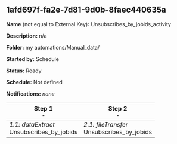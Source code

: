 ## 1afd697f-fa2e-7d81-9d0b-8faec440635a

**Name** (not equal to External Key)**:** Unsubscribes_by_jobids_activity

**Description:** n/a

**Folder:** my automations/Manual_data/

**Started by:** Schedule

**Status:** Ready

**Schedule:** Not defined

**Notifications:** _none_


| Step 1<br>_<small>-</small>_ | Step 2<br>_<small>-</small>_ |
| --- | --- |
| _1.1: dataExtract_<br>Unsubscribes_by_jobids | _2.1: fileTransfer_<br>Unsubscribes_by_jobids |
